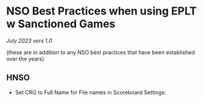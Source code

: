 # NSO Best Practices when using EPLT w Sanctioned Games
_July 2023 vers 1.0_

(these are in addition to any NSO best practices that have been established over the years)

## HNSO
* Set CRG to Full Name for File names in Scoreboard Settings:



